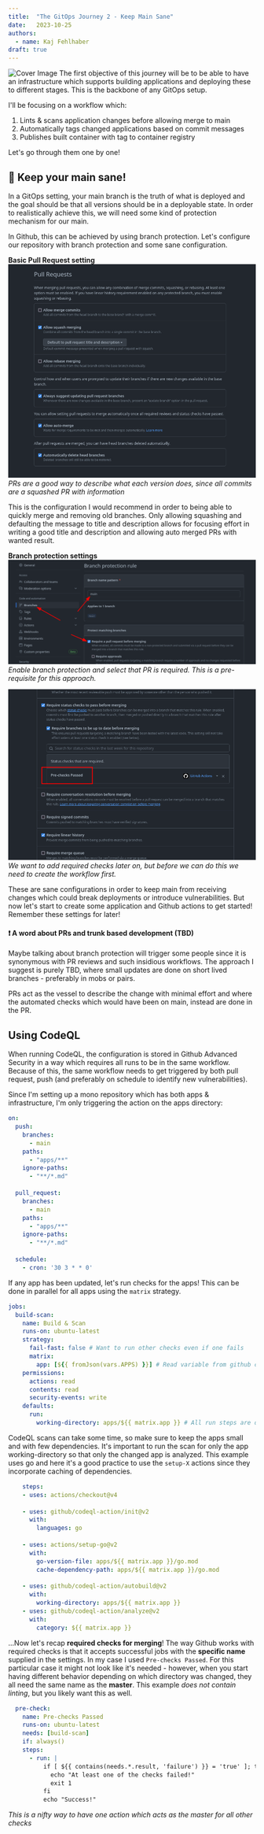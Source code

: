 ```yaml
---
title:  "The GitOps Journey 2 - Keep Main Sane"
date:   2023-10-25
authors:
  - name: Kaj Fehlhaber
draft: true
---
```

![Cover Image](cover.jpg)
The first objective of this journey will be to be able to have an infrastructure which supports building applications and deploying these
to different stages. This is the backbone of any GitOps setup.

I'll be focusing on a workflow which:

1. Lints & scans application changes before allowing merge to main
2. Automatically tags changed applications based on commit messages
3. Publishes built container with tag to container registry

Let's go through them one by one!

## 🤯 Keep your main sane!
In a GitOps setting, your main branch is the truth of what is deployed and the goal should be that all versions should be in a deployable
state. In order to realistically achieve this, we will need some kind of protection mechanism for our main.

In Github, this can be achieved by using branch protection. Let's configure our repository with branch protection and some sane configuration.

**Basic Pull Request setting**
![Github PR settings](/assets/images/gitops-example/pr-settings.png)
*PRs are a good way to describe what each version does, since all commits are a squashed PR with information*

This is the configuration I would recommend in order to being able to quickly merge and removing old branches. Only allowing squashing and defaulting the 
message to title and description allows for focusing effort in writing a good title and description and allowing auto merged PRs with wanted result.

**Branch protection settings**
![Require PR](/assets/images/gitops-example/require-pr.png) 
*Enable branch protection and select that PR is required. This is a pre-requisite for this approach.*

![Required checks](/assets/images/gitops-example/required-check.png) 
*We want to add required checks later on, but before we can do this we need to create the workflow first.*

These are sane configurations in order to keep main from receiving changes which could break deployments or introduce vulnerabilities. But now let's
start to create some application and Github actions to get started! Remember these settings for later!

#### ❗ A word about PRs and trunk based development (TBD)
Maybe talking about branch protection will trigger some people since it is synonymous with PR reviews and such insidious workflows. The approach I suggest
is purely TBD, where small updates are done on short lived branches - preferably in mobs or pairs.

PRs act as the vessel to describe the change with minimal effort and where the automated checks which would have been on main, instead are done in the PR.

## Using CodeQL
When running CodeQL, the configuration is stored in Github Advanced Security in a way which requires all runs to be in the same workflow. Because of this, the same workflow
needs to get triggered by both pull request, push (and preferably on schedule to identify new vulnerabilities).

Since I'm setting up a mono repository which has both apps & infrastructure, I'm only triggering the action on the apps directory:
```yaml
on:
  push:
    branches:
      - main
    paths:
      - "apps/**"
    ignore-paths:
      - "**/*.md"

  pull_request:
    branches:
      - main
    paths:
      - "apps/**"
    ignore-paths:
      - "**/*.md"

  schedule:
    - cron: '30 3 * * 0'
```

If any app has been updated, let's run checks for the apps! This can be done in parallel for all apps using the `matrix` strategy.
```yaml
jobs:
  build-scan:
    name: Build & Scan
    runs-on: ubuntu-latest
    strategy:
      fail-fast: false # Want to run other checks even if one fails
      matrix:
        app: [${{ fromJson(vars.APPS) }}] # Read variable from github containing all apps
    permissions:
      actions: read
      contents: read
      security-events: write
    defaults:
      run:
        working-directory: apps/${{ matrix.app }} # All run steps are defaulted to the app directory
```

CodeQL scans can take some time, so make sure to keep the apps small and with few dependencies. It's important to run the scan for only the app working-directory
so that only the changed app is analyzed. This example uses go and here it's a good practice to use the `setup-X` actions since they incorporate caching of dependencies.
```yaml
    steps:
    - uses: actions/checkout@v4

    - uses: github/codeql-action/init@v2
      with:
        languages: go

    - uses: actions/setup-go@v2
      with:
        go-version-file: apps/${{ matrix.app }}/go.mod
        cache-dependency-path: apps/${{ matrix.app }}/go.mod

    - uses: github/codeql-action/autobuild@v2
      with:
        working-directory: apps/${{ matrix.app }}
    - uses: github/codeql-action/analyze@v2
      with:
        category: ${{ matrix.app }}
```

...Now let's recap **required checks for merging**! The way Github works with required checks is that it accepts successful jobs with the **specific name** supplied in the settings.
In my case I used `Pre-checks Passed`. For this particular case it might not look like it's needed - however, when you start having different behavior depending on 
which directory was changed, they all need the same name as the **master**. This example *does not contain linting*, but you likely want this as well.
```yaml
  pre-check:
    name: Pre-checks Passed
    runs-on: ubuntu-latest
    needs: [build-scan]
    if: always()
    steps:
      - run: |
          if [ ${{ contains(needs.*.result, 'failure') }} = 'true' ]; then
            echo "At least one of the checks failed!"
            exit 1
          fi
          echo "Success!"
```
*This is a nifty way to have one action which acts as the master for all other checks*


